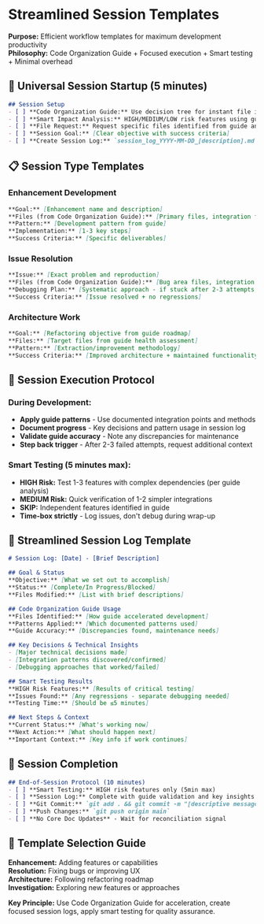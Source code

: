 # Streamlined Session Templates

**Purpose:** Efficient workflow templates for maximum development productivity  
**Philosophy:** Code Organization Guide + Focused execution + Smart testing + Minimal overhead

## 🚀 Universal Session Startup (5 minutes)

```markdown
## Session Setup
- [ ] **Code Organization Guide:** Use decision tree for instant file identification
- [ ] **Smart Impact Analysis:** HIGH/MEDIUM/LOW risk features using guide integration points
- [ ] **File Request:** Request specific files identified from guide analysis
- [ ] **Session Goal:** [Clear objective with success criteria]
- [ ] **Create Session Log:** `session_log_YYYY-MM-DD_[description].md`
```

## 📋 Session Type Templates

### Enhancement Development
```markdown
**Goal:** [Enhancement name and description]
**Files (from Code Organization Guide):** [Primary files, integration files, type files]
**Pattern:** [Development pattern from guide]
**Implementation:** [1-3 key steps]
**Success Criteria:** [Specific deliverables]
```

### Issue Resolution  
```markdown
**Issue:** [Exact problem and reproduction]
**Files (from Code Organization Guide):** [Bug area files, integration files]
**Debugging Plan:** [Systematic approach - if stuck after 2-3 attempts, request additional context]
**Success Criteria:** [Issue resolved + no regressions]
```

### Architecture Work
```markdown
**Goal:** [Refactoring objective from guide roadmap]
**Files:** [Target files from guide health assessment]  
**Pattern:** [Extraction/improvement methodology]
**Success Criteria:** [Improved architecture + maintained functionality]
```

## 🎯 Session Execution Protocol

### During Development:
- **Apply guide patterns** - Use documented integration points and methods
- **Document progress** - Key decisions and pattern usage in session log
- **Validate guide accuracy** - Note any discrepancies for maintenance
- **Step back trigger** - After 2-3 failed attempts, request additional context

### Smart Testing (5 minutes max):
- **HIGH Risk:** Test 1-3 features with complex dependencies (per guide analysis)
- **MEDIUM Risk:** Quick verification of 1-2 simpler integrations  
- **SKIP:** Independent features identified in guide
- **Time-box strictly** - Log issues, don't debug during wrap-up

## 📝 Streamlined Session Log Template

```markdown
# Session Log: [Date] - [Brief Description]

## Goal & Status
**Objective:** [What we set out to accomplish]
**Status:** [Complete/In Progress/Blocked]
**Files Modified:** [List with brief descriptions]

## Code Organization Guide Usage
**Files Identified:** [How guide accelerated development]
**Patterns Applied:** [Which documented patterns used]
**Guide Accuracy:** [Discrepancies found, maintenance needs]

## Key Decisions & Technical Insights
- [Major technical decisions made]
- [Integration patterns discovered/confirmed]
- [Debugging approaches that worked/failed]

## Smart Testing Results
**HIGH Risk Features:** [Results of critical testing]
**Issues Found:** [Any regressions - separate debugging needed]
**Testing Time:** [Should be ≤5 minutes]

## Next Steps & Context
**Current Status:** [What's working now]
**Next Action:** [What should happen next]
**Important Context:** [Key info if work continues]
```

## 🔄 Session Completion

```markdown
## End-of-Session Protocol (10 minutes)
- [ ] **Smart Testing:** HIGH risk features only (5min max)
- [ ] **Session Log:** Complete with guide validation and key insights
- [ ] **Git Commit:** `git add . && git commit -m "[descriptive message]"`
- [ ] **Push Changes:** `git push origin main`
- [ ] **No Core Doc Updates** - Wait for reconciliation signal
```

## 🎯 Template Selection Guide

**Enhancement:** Adding features or capabilities  
**Resolution:** Fixing bugs or improving UX  
**Architecture:** Following refactoring roadmap  
**Investigation:** Exploring new features or approaches

**Key Principle:** Use Code Organization Guide for acceleration, create focused session logs, apply smart testing for quality assurance.